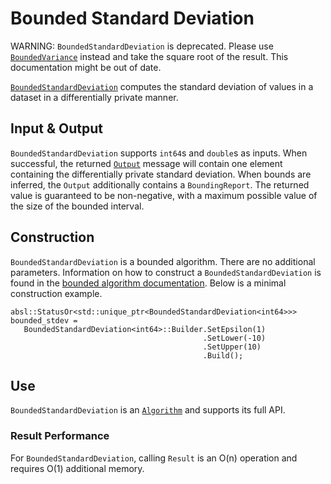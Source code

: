 # Bounded Standard Deviation

WARNING: `BoundedStandardDeviation` is deprecated. Please use
[`BoundedVariance`](bounded-variance.md) instead and take the square root of the
result. This documentation might be out of date.

[`BoundedStandardDeviation`](https://github.com/google/differential-privacy/blob/main/cc/algorithms/bounded-standard-deviation.h)
computes the standard deviation of values in a dataset in a differentially
private manner.

## Input & Output

`BoundedStandardDeviation` supports `int64`s and `double`s as inputs. When
successful, the returned [`Output`](../protos.md) message will contain one
element containing the differentially private standard deviation. When bounds
are inferred, the `Output` additionally contains a `BoundingReport`. The
returned value is guaranteed to be non-negative, with a maximum possible value
of the size of the bounded interval.

## Construction

`BoundedStandardDeviation` is a bounded algorithm. There are no additional
parameters. Information on how to construct a `BoundedStandardDeviation` is
found in the [bounded algorithm documentation](bounded-algorithm.md). Below is a
minimal construction example.

```
absl::StatusOr<std::unique_ptr<BoundedStandardDeviation<int64>>> bounded_stdev =
   BoundedStandardDeviation<int64>::Builder.SetEpsilon(1)
                                           .SetLower(-10)
                                           .SetUpper(10)
                                           .Build();
```

## Use

`BoundedStandardDeviation` is an [`Algorithm`](algorithm.md) and supports its
full API.

### Result Performance

For `BoundedStandardDeviation`, calling `Result` is an O(n) operation and
requires O(1) additional memory.
